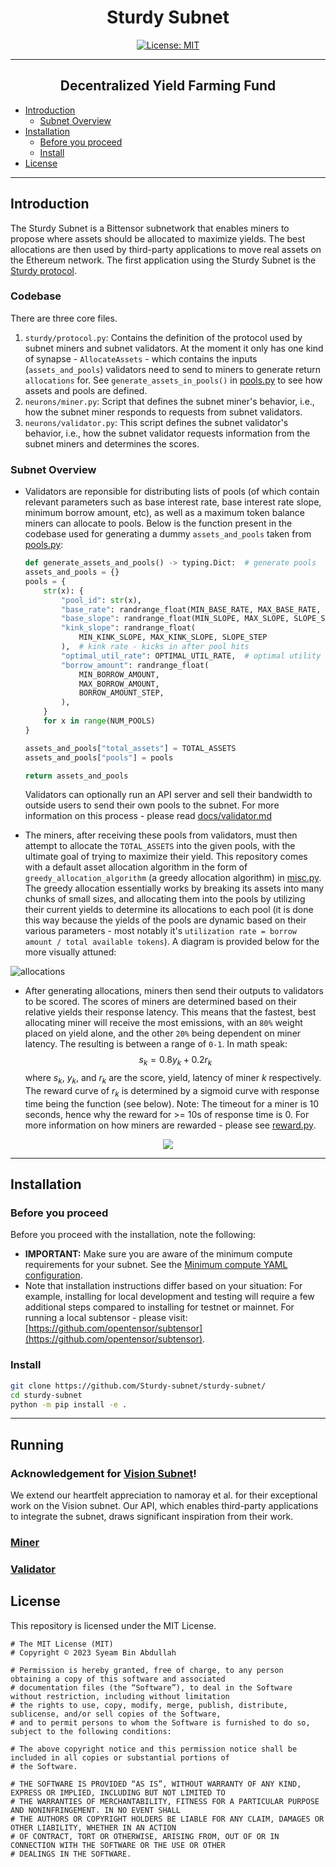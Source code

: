 <div align="center">

# **Sturdy Subnet** <!-- omit in toc -->

[![License: MIT](https://img.shields.io/badge/License-MIT-yellow.svg)](https://opensource.org/licenses/MIT) 

---

## Decentralized Yield Farming Fund <!-- omit in toc -->
</div>

- [Introduction](#introduction)
  - [Subnet Overview](#subnet-overview)
- [Installation](#installation)
  - [Before you proceed](#before-you-proceed)
  - [Install](#install)
- [License](#license)

---

## Introduction

The Sturdy Subnet is a Bittensor subnetwork that enables miners to propose where assets should be allocated to maximize yields. The best allocations are then used by third-party applications to move real assets on the Ethereum network. The first application using the Sturdy Subnet is the [Sturdy protocol](https://sturdy.finance/).

### Codebase

There are three core files. 
1. `sturdy/protocol.py`: Contains the definition of the protocol used by subnet miners and subnet validators. At the moment it only has one kind of synapse - `AllocateAssets` - which contains the inputs (`assets_and_pools`) validators need to send to miners to generate return `allocations` for. See `generate_assets_in_pools()` in [pools.py](./sturdy/pools.py) to see how assets and pools are defined.
2. `neurons/miner.py`: Script that defines the subnet miner's behavior, i.e., how the subnet miner responds to requests from subnet validators.
3. `neurons/validator.py`: This script defines the subnet validator's behavior, i.e., how the subnet validator requests information from the subnet miners and determines the scores.

### Subnet Overview
- Validators are reponsible for distributing lists of pools (of which contain relevant parameters such as base interest rate, base interest rate slope, minimum borrow amount, etc), as well as a maximum token balance miners can allocate to pools. Below is the function present in the codebase used for generating a dummy `assets_and_pools` taken from [pools.py](./sturdy/pools.py):
    ```python
    def generate_assets_and_pools() -> typing.Dict:  # generate pools
    assets_and_pools = {}
    pools = {
        str(x): {
            "pool_id": str(x),
            "base_rate": randrange_float(MIN_BASE_RATE, MAX_BASE_RATE, BASE_RATE_STEP),
            "base_slope": randrange_float(MIN_SLOPE, MAX_SLOPE, SLOPE_STEP),
            "kink_slope": randrange_float(
                MIN_KINK_SLOPE, MAX_KINK_SLOPE, SLOPE_STEP
            ),  # kink rate - kicks in after pool hits
            "optimal_util_rate": OPTIMAL_UTIL_RATE,  # optimal utility rate - after which the kink slope kicks in >:)
            "borrow_amount": randrange_float(
                MIN_BORROW_AMOUNT,
                MAX_BORROW_AMOUNT,
                BORROW_AMOUNT_STEP,
            ),
        }
        for x in range(NUM_POOLS)
    }

    assets_and_pools["total_assets"] = TOTAL_ASSETS
    assets_and_pools["pools"] = pools

    return assets_and_pools
    ```
    Validators can optionally run an API server and sell their bandwidth to outside users to send their own pools to the subnet. For more information on this process - please read [docs/validator.md](docs/validator.md)

- The miners, after receiving these pools from validators, must then attempt to allocate the `TOTAL_ASSETS` into the given pools, with the ultimate goal of trying to maximize their yield. This repository comes with a default asset allocation algorithm in the form of `greedy_allocation_algorithm` (a greedy allocation algorithm) in [misc.py](./sturdy/utils/misc.py). The greedy allocation essentially works by breaking its assets into many chunks of small sizes, and allocating them into the pools by utilizing their current yields to determine its allocations to each pool (it is done this way because the yields of the pools are dynamic based on their various parameters - most notably it's `utilization rate = borrow amount / total available tokens`). A diagram is provided below for the more visually attuned: 

![allocations](./assets/allocations.png)

- After generating allocations, miners then send their outputs to validators to be scored. The scores of miners are determined based on their relative yields their response latency. This means that the fastest, best allocating miner will receive the most emissions, with an `80%` weight placed on yield alone, and the other `20%` being dependent on miner latency. The resulting is between a range of `0-1`. In math speak: $$s_{{k}} = 0.8y_k + 0.2r_k $$ where $s_k$, $y_k$, and $r_k$ are the score, yield, latency of miner $k$ respectively. The reward curve of $r_k$ is determined by a sigmoid curve with response time being the function (see below). Note: The timeout for a miner is 10 seconds, hence why the reward for >= 10s of response time is 0. For more information on how miners are rewarded - please see [reward.py](./sturdy/validator/reward.py).

<div align="center"> 
    <img src="./assets/latency_scaling.png" />
</div> 

---

## Installation

### Before you proceed
Before you proceed with the installation, note the following: 

- **IMPORTANT:** Make sure you are aware of the minimum compute requirements for your subnet. See the [Minimum compute YAML configuration](./min_compute.yml).
- Note that installation instructions differ based on your situation: For example, installing for local development and testing will require a few additional steps compared to installing for testnet or mainnet. For running a local subtensor - please visit: [https://github.com/opentensor/subtensor](https://github.com/opentensor/subtensor).

### Install
```bash
git clone https://github.com/Sturdy-subnet/sturdy-subnet/
cd sturdy-subnet
python -m pip install -e .
```

<!-- - **Running locally**: Follow the step-by-step instructions described in this section: [Running Subnet Locally](./docs/running_on_staging.md).
- **Running on Bittensor testnet**: Follow the step-by-step instructions described in this section: [Running on the Test Network](./docs/running_on_testnet.md).
- **Running on Bittensor mainnet**: Follow the step-by-step instructions described in this section: [Running on the Main Network](./docs/running_on_mainnet.md). -->

---

## Running
### Acknowledgement for [Vision Subnet](https://github.com/namoray/vision/)!

We extend our heartfelt appreciation to namoray et al. for their exceptional work on the Vision subnet. Our API, which enables third-party applications to integrate the subnet, draws significant inspiration from their work.

### [Miner](docs/miner.md)
### [Validator](docs/validator.md)

## License
This repository is licensed under the MIT License.
```text
# The MIT License (MIT)
# Copyright © 2023 Syeam Bin Abdullah

# Permission is hereby granted, free of charge, to any person obtaining a copy of this software and associated
# documentation files (the “Software”), to deal in the Software without restriction, including without limitation
# the rights to use, copy, modify, merge, publish, distribute, sublicense, and/or sell copies of the Software,
# and to permit persons to whom the Software is furnished to do so, subject to the following conditions:

# The above copyright notice and this permission notice shall be included in all copies or substantial portions of
# the Software.

# THE SOFTWARE IS PROVIDED “AS IS”, WITHOUT WARRANTY OF ANY KIND, EXPRESS OR IMPLIED, INCLUDING BUT NOT LIMITED TO
# THE WARRANTIES OF MERCHANTABILITY, FITNESS FOR A PARTICULAR PURPOSE AND NONINFRINGEMENT. IN NO EVENT SHALL
# THE AUTHORS OR COPYRIGHT HOLDERS BE LIABLE FOR ANY CLAIM, DAMAGES OR OTHER LIABILITY, WHETHER IN AN ACTION
# OF CONTRACT, TORT OR OTHERWISE, ARISING FROM, OUT OF OR IN CONNECTION WITH THE SOFTWARE OR THE USE OR OTHER
# DEALINGS IN THE SOFTWARE.
```
